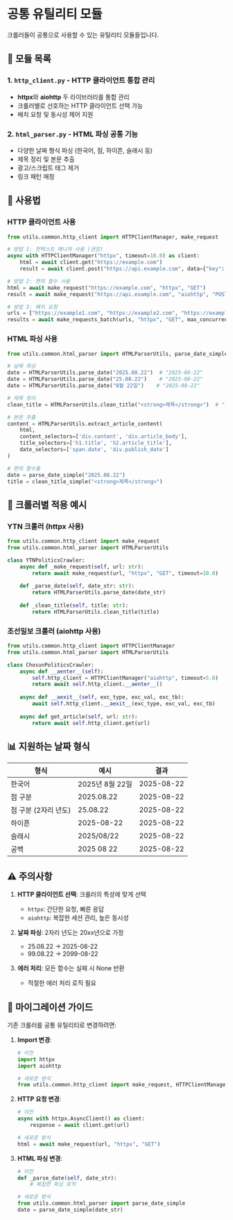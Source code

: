 # 공통 유틸리티 모듈

크롤러들이 공통으로 사용할 수 있는 유틸리티 모듈들입니다.

## 📁 모듈 목록

### 1. `http_client.py` - HTTP 클라이언트 통합 관리
- **httpx**와 **aiohttp** 두 라이브러리를 통합 관리
- 크롤러별로 선호하는 HTTP 클라이언트 선택 가능
- 배치 요청 및 동시성 제어 지원

### 2. `html_parser.py` - HTML 파싱 공통 기능
- 다양한 날짜 형식 파싱 (한국어, 점, 하이픈, 슬래시 등)
- 제목 정리 및 본문 추출
- 광고/스크립트 태그 제거
- 링크 패턴 매칭

## 🚀 사용법

### HTTP 클라이언트 사용

```python
from utils.common.http_client import HTTPClientManager, make_request

# 방법 1: 컨텍스트 매니저 사용 (권장)
async with HTTPClientManager("httpx", timeout=10.0) as client:
    html = await client.get("https://example.com")
    result = await client.post("https://api.example.com", data={"key": "value"})

# 방법 2: 편의 함수 사용
html = await make_request("https://example.com", "httpx", "GET")
result = await make_request("https://api.example.com", "aiohttp", "POST", data={"key": "value"})

# 방법 3: 배치 요청
urls = ["https://example1.com", "https://example2.com", "https://example3.com"]
results = await make_requests_batch(urls, "httpx", "GET", max_concurrent=5)
```

### HTML 파싱 사용

```python
from utils.common.html_parser import HTMLParserUtils, parse_date_simple, clean_title_simple

# 날짜 파싱
date = HTMLParserUtils.parse_date("2025.08.22")  # "2025-08-22"
date = HTMLParserUtils.parse_date("25.08.22")    # "2025-08-22"
date = HTMLParserUtils.parse_date("8월 22일")    # "2025-08-22"

# 제목 정리
clean_title = HTMLParserUtils.clean_title("<strong>제목</strong>")  # "제목"

# 본문 추출
content = HTMLParserUtils.extract_article_content(
    html,
    content_selectors=['div.content', 'div.article_body'],
    title_selectors=['h1.title', 'h2.article_title'],
    date_selectors=['span.date', 'div.publish_date']
)

# 편의 함수들
date = parse_date_simple("2025.08.22")
title = clean_title_simple("<strong>제목</strong>")
```

## 🔧 크롤러별 적용 예시

### YTN 크롤러 (httpx 사용)
```python
from utils.common.http_client import make_request
from utils.common.html_parser import HTMLParserUtils

class YTNPoliticsCrawler:
    async def _make_request(self, url: str):
        return await make_request(url, "httpx", "GET", timeout=10.0)
    
    def _parse_date(self, date_str: str):
        return HTMLParserUtils.parse_date(date_str)
    
    def _clean_title(self, title: str):
        return HTMLParserUtils.clean_title(title)
```

### 조선일보 크롤러 (aiohttp 사용)
```python
from utils.common.http_client import HTTPClientManager
from utils.common.html_parser import HTMLParserUtils

class ChosunPoliticsCrawler:
    async def __aenter__(self):
        self.http_client = HTTPClientManager("aiohttp", timeout=5.0)
        return await self.http_client.__aenter__()
    
    async def __aexit__(self, exc_type, exc_val, exc_tb):
        await self.http_client.__aexit__(exc_type, exc_val, exc_tb)
    
    async def get_article(self, url: str):
        return await self.http_client.get(url)
```

## 📊 지원하는 날짜 형식

| 형식 | 예시 | 결과 |
|------|------|------|
| 한국어 | 2025년 8월 22일 | 2025-08-22 |
| 점 구분 | 2025.08.22 | 2025-08-22 |
| 점 구분 (2자리 년도) | 25.08.22 | 2025-08-22 |
| 하이픈 | 2025-08-22 | 2025-08-22 |
| 슬래시 | 2025/08/22 | 2025-08-22 |
| 공백 | 2025 08 22 | 2025-08-22 |

## ⚠️ 주의사항

1. **HTTP 클라이언트 선택**: 크롤러의 특성에 맞게 선택
   - `httpx`: 간단한 요청, 빠른 응답
   - `aiohttp`: 복잡한 세션 관리, 높은 동시성

2. **날짜 파싱**: 2자리 년도는 20xx년으로 가정
   - 25.08.22 → 2025-08-22
   - 99.08.22 → 2099-08-22

3. **에러 처리**: 모든 함수는 실패 시 None 반환
   - 적절한 에러 처리 로직 필요

## 🔄 마이그레이션 가이드

기존 크롤러를 공통 유틸리티로 변경하려면:

1. **Import 변경**:
   ```python
   # 이전
   import httpx
   import aiohttp
   
   # 새로운 방식
   from utils.common.http_client import make_request, HTTPClientManager
   ```

2. **HTTP 요청 변경**:
   ```python
   # 이전
   async with httpx.AsyncClient() as client:
       response = await client.get(url)
   
   # 새로운 방식
   html = await make_request(url, "httpx", "GET")
   ```

3. **HTML 파싱 변경**:
   ```python
   # 이전
   def _parse_date(self, date_str):
       # 복잡한 파싱 로직
   
   # 새로운 방식
   from utils.common.html_parser import parse_date_simple
   date = parse_date_simple(date_str)
   ```
